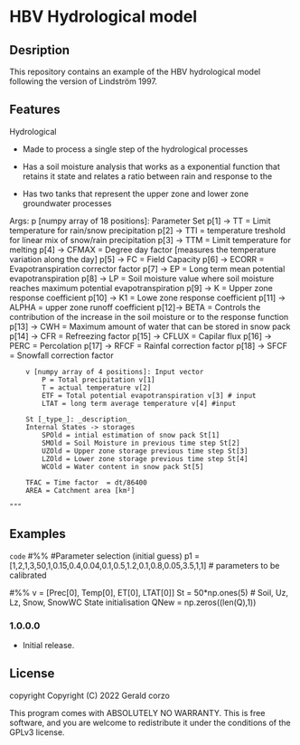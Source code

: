 # HBV Hydrological model


## Desription
This repository contains an example of the HBV hydrological model following the version of Lindström 1997.


## Features

Hydrological

- Made to process a single step of the hydrological processes

- Has a soil moisture analysis that works as a exponential function that retains it state and relates a ratio between rain and response to the

- Has two tanks that represent the upper zone and lower zone groundwater processes




 Args:
        p [numpy array of 18 positions]: Parameter Set
            p[1] ->  TT = Limit temperature for rain/snow precipitation 
            p[2] ->  TTI = temperature treshold for linear mix of snow/rain precipitation 
            p[3] ->  TTM = Limit temperature for melting 
            p[4] ->  CFMAX = Degree day factor [measures the temperature variation along the day] 
            p[5] ->  FC = Field Capacity 
            p[6] ->  ECORR = Evapotranspiration corrector factor 
            p[7] ->  EP = Long term mean potential evapotranspiration 
            p[8] ->  LP = Soil moisture value where soil moisture reaches maximum potential evapotranspiration
            p[9] ->  K = Upper zone response coefficient 
            p[10] ->  K1 = Lowe zone response coefficient 
            p[11] ->  ALPHA = upper zone runoff coefficient 
            p[12]->  BETA = Controls the contribution of the increase in the soil moisture or to the response function 
            p[13] ->  CWH = Maximum amount of water that can be stored in snow pack 
            p[14] ->  CFR = Refreezing factor 
            p[15] ->  CFLUX = Capilar flux 
            p[16] ->  PERC = Percolation 
            p[17] ->  RFCF = Rainfal correction factor 
            p[18] ->  SFCF = Snowfall correction factor 
            
            
        v [numpy array of 4 positions]: Input vector 
            P = Total precipitation v[1]
            T = actual temperature v[2]
            ETF = Total potential evapotranspiration v[3] # input
            LTAT = long term average temperature v[4] #input
        
        St [_type_]: _description_
        Internal States -> storages
            SPOld = intial estimation of snow pack St[1]
            SMOld = Soil Moisture in previous time step St[2]
            UZOld = Upper zone storage previous time step St[3]
            LZOld = Lower zone storage previous time step St[4]
            WCOld = Water content in snow pack St[5]
        
        TFAC = Time factor  = dt/86400
        AREA = Catchment area [km²]
            
    """

## Examples


`code`
#%%
#Parameter selection (initial guess)
p1 = [1,2,1,3,50,1,0.15,0.4,0.04,0.1,0.5,1.2,0.1,0.8,0.05,3.5,1,1] # parameters to be calibrated

#%%
v = [Prec[0], Temp[0], ET[0], LTAT[0]]
St = 50*np.ones(5) # Soil, Uz, Lz, Snow, SnowWC State initialisation
QNew = np.zeros((len(Q),1))

### 1.0.0.0
* Initial release.

## License
copyright Copyright (C) 2022 Gerald corzo

This program comes with ABSOLUTELY NO WARRANTY. This is free software, and you are welcome to redistribute it under the conditions of the GPLv3 license.
